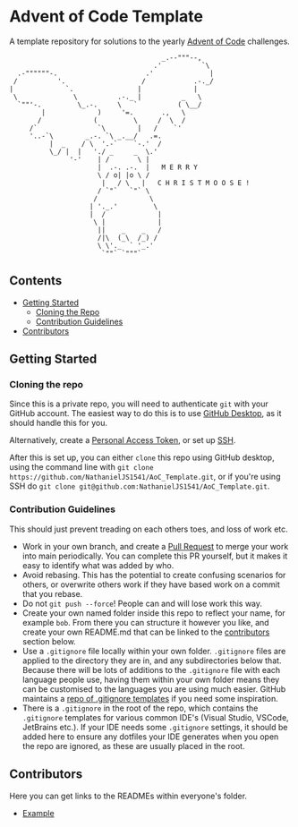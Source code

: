 # Advent of Code Template
A template repository for solutions to the yearly [Advent of Code](https://adventofcode.com/) challenges.

```
                                      _.--"""--,
                                    .'          `\
  .-""""""-.                      .'              |
 /          '.                   /            .-._/
|             `.                |             |
 \              \          .-._ |          _   \
  `""'-.         \_.-.     \   `          ( \__/
        |             )     '=.       .,   \
       /             (         \     /  \  /
     /`               `\        |   /    `'
     '..-`\        _.-. `\ _.__/   .=.
          |  _    / \  '.-`    `-.'  /
          \_/ |  |   './ _     _  \.'
               '-'    | /       \ |
                      |  .-. .-.  |   M E R R Y
                      \ / o| |o \ /
                       |   / \   |   C H R I S T M O O S E !
                      / `"`   `"` \
                     /             \
                    | '._.'         \
                    |  /             |
                     \ |             |
                      ||    _    _   /
                      /|\  (_\  /_) /
                      \ \'._  ` '_.'
                       `""` `"""`
```

## Contents
- [Getting Started](#getting-started)
  - [Cloning the Repo](#cloning-the-repo)
  - [Contribution Guidelines](#contribution-guidelines)
- [Contributors](#contributors)

## Getting Started
### Cloning the repo
Since this is a private repo, you will need to authenticate `git` with your GitHub account. The easiest way to do this is to use [GitHub Desktop](https://desktop.github.com/download/), as it should handle this for you.

Alternatively, create a [Personal Access Token](https://docs.github.com/en/authentication/keeping-your-account-and-data-secure/managing-your-personal-access-tokens), or set up [SSH](https://docs.github.com/en/authentication/connecting-to-github-with-ssh/about-ssh).

After this is set up, you can either `clone` this repo using GitHub desktop, using the command line with `git clone https://github.com/NathanielJS1541/AoC_Template.git`, or if you're using SSH do `git clone git@github.com:NathanielJS1541/AoC_Template.git`.

### Contribution Guidelines
This should just prevent treading on each others toes, and loss of work etc.

- Work in your own branch, and create a [Pull Request](https://docs.github.com/en/pull-requests/collaborating-with-pull-requests/proposing-changes-to-your-work-with-pull-requests/creating-a-pull-request) to merge your work into main periodically. You can complete this PR yourself, but it makes it easy to identify what was added by who.
- Avoid rebasing. This has the potential to create confusing scenarios for others, or overwrite others work if they have based work on a commit that you rebase.
- Do not `git push --force`! People can and will lose work this way.
- Create your own named folder inside this repo to reflect your name, for example `bob`. From there you can structure it however you like, and create your own README.md that can be linked to the [contributors](#contributors) section below.
- Use a `.gitignore` file locally within your own folder. `.gitignore` files are applied to the directory they are in, and any subdirectories below that. Because there will be lots of additions to the `.gitignore` file with each language people use, having them within your own folder means they can be customised to the languages you are using much easier. GitHub maintains a [repo of .gitignore templates](https://github.com/github/gitignore) if you need some inspiration.
- There is a `.gitignore` in the root of the repo, which contains the `.gitignore` templates for various common IDE's (Visual Studio, VSCode, JetBrains etc.). If your IDE needs some `.gitignore` settings, it should be added here to ensure any dotfiles your IDE generates when you open the repo are ignored, as these are usually placed in the root. 

## Contributors
Here you can get links to the READMEs within everyone's folder.
- [Example](./Example/README.md)
